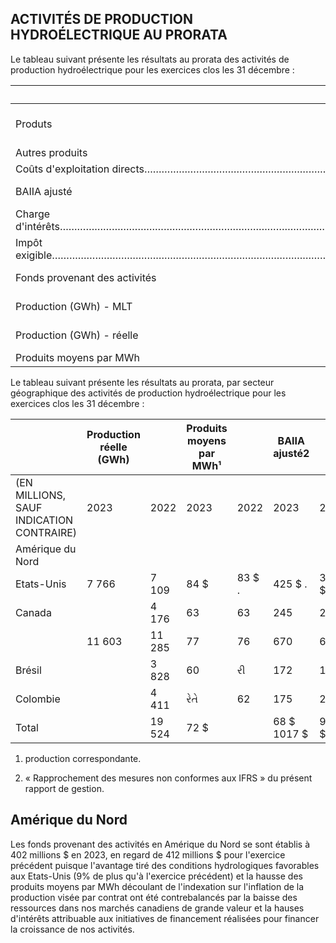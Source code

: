 ## ACTIVITÉS DE PRODUCTION HYDROÉLECTRIQUE AU PRORATA

Le tableau suivant présente les résultats au prorata des activités de production hydroélectrique pour les exercices clos les 31 décembre :

| (EN MILLIONS, SAUF INDICATION CONTRAIRE)                                                                                                                                       | 2023    | 2022    |
|--------------------------------------------------------------------------------------------------------------------------------------------------------------------------------|---------|---------|
| Produts                                                                                                                                                                        | 1 562 S | 1 434 S |
| Autres produits                                                                                                                                                                | 33      | 47      |
| Coûts d'exploitation directs…………………………………………………………………………………………………………………………………………………………………………………………………………………………………………………………………………………………………………………………………………………………………………………………………… | (578)   | (510)   |
| BAIIA ajusté                                                                                                                                                                   | 1 017   | 971     |
| Charge d'intérêts………………………………………………………………………………………………………………………………………………………………………………………………………………………………………………………………………………………………………………………………………………………………………………………………………………………………… | (367)   | (262)   |
| Impôt exigible………………………………………………………………………………………………………………………………………………………………………………………………………………………………………………………………………………………………………………………………………………………………………………………………………………………………………… | (26)    | (42)    |
| Fonds provenant des activités                                                                                                                                                  | 624 S   | 667 S   |
| Production (GWh) - MLT                                                                                                                                                         |         | 20 023  |
| Production (GWh) - réelle                                                                                                                                                      |         | 19 524  |
| Produits moyens par MWh                                                                                                                                                        | 72      | 68      |

Le tableau suivant présente les résultats au prorata, par secteur géographique des activités de production hydroélectrique pour les exercices clos les 31 décembre :

|                                          | Production réelle<br>(GWh) |        | Produits moyens<br>par MWh¹ |         | BAIIA ajusté2 |        | Fonds provenant<br>des activités |        |
|------------------------------------------|----------------------------|--------|-----------------------------|---------|---------------|--------|----------------------------------|--------|
| (EN MILLIONS, SAUF INDICATION CONTRAIRE) | 2023                       | 2022   | 2023                        | 2022    | 2023          | 2022   | 2023                             | 2022   |
| Amérique du Nord                         |                            |        |                             |         |               |        |                                  |        |
| Etats-Unis                               | 7 766                      | 7 109  | 84 \$                       | 83 \$ . | 425 \$ .      | 363 \$ | 271 \$                           | 270 \$ |
| Canada                                   |                            | 4 176  | 63                          | 63      | 245           | 240    | 131                              | 142    |
|                                          | 11 603                     | 11 285 | 77                          | 76      | 670           | 603    | 402                              | 412    |
| Brésil                                   |                            | 3 828  | 60                          | રી      | 172           | 167    | 146                              | 138    |
| Colombie                                 |                            | 4 411  | રેતે                        | 62      | 175           | 201    | 76                               | 117    |
| Total                                    |                            | 19 524 | 72 \$                       |         | 68 \$ 1017 \$ | 971 \$ | 624 \$                           | 667 S  |

1) production correspondante.

2) « Rapprochement des mesures non conformes aux IFRS » du présent rapport de gestion.

## Amérique du Nord

Les fonds provenant des activités en Amérique du Nord se sont établis à 402 millions \$ en 2023, en regard de 412 millions \$ pour l'exercice précédent puisque l'avantage tiré des conditions hydrologiques favorables aux Etats-Unis (9% de plus qu'à l'exercice précédent) et la hausse des produits moyens par MWh découlant de l'indexation sur l'inflation de la production visée par contrat ont été contrebalancés par la baisse des ressources dans nos marchés canadiens de grande valeur et la hauses d'intérêts attribuable aux initiatives de financement réalisées pour financer la croissance de nos activités.